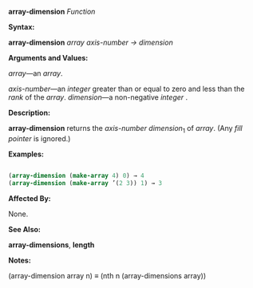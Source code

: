 **array-dimension** *Function* 



**Syntax:** 



**array-dimension** *array axis-number → dimension* 



**Arguments and Values:** 



*array*—an *array*. 



*axis-number*—an *integer* greater than or equal to zero and less than the *rank* of the *array*. *dimension*—a non-negative *integer* . 



**Description:** 



**array-dimension** returns the *axis-number dimension*<sub>1</sub> of *array*. (Any *fill pointer* is ignored.) 

**Examples:**
```lisp

(array-dimension (make-array 4) 0) → 4 
(array-dimension (make-array ’(2 3)) 1) → 3 

```
**Affected By:** 



None. 



**See Also:** 



**array-dimensions**, **length** 



**Notes:** 



(array-dimension array n) *≡* (nth n (array-dimensions array)) 







 



 



